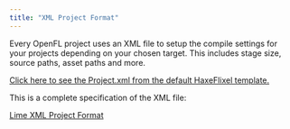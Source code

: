 ```yaml
---
title: "XML Project Format"
---
```

Every OpenFL project uses an XML file to setup the compile settings for your projects depending on your chosen target. This includes stage size, source paths, asset paths and more.

[Click here to see the Project.xml from the default HaxeFlixel template.](http://github.com/HaxeFlixel/flixel-templates/blob/master/default/Project.xml.tpl)

This is a complete specification of the XML file:

[Lime XML Project Format](https://lime.openfl.org/docs/project-files/xml-format/)
